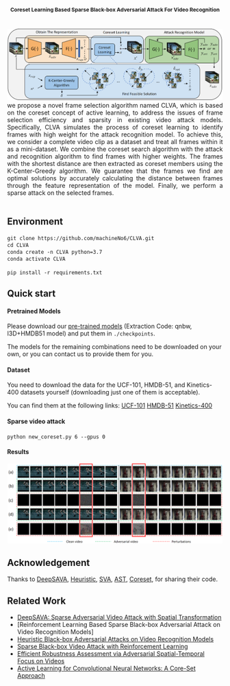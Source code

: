 <div align="center">

<h2><span style="font-size:12px">Coreset Learning Based Sparse Black-box Adversarial Attack For Video Recognition</span> </h2> 

<br>
<img src="./docs/static/images/kuangjiatu.png?raw=true" width="768px">

<div align="justify"> we propose a novel frame selection algorithm named CLVA, which is based on the coreset concept of active learning, to address the issues of frame selection efficiency and sparsity in existing video attack models. Specifically, CLVA simulates the process of coreset learning to identify frames with high weight for the attack recognition model. To achieve this, we consider a complete video clip as a dataset and treat all frames within it as a mini-dataset. We combine the coreset search algorithm with the attack and recognition algorithm to find frames with higher weights. The frames with the shortest distance are then extracted as coreset members using the K-Center-Greedy algorithm. We guarantee that the frames we find are optimal solutions by accurately calculating the distance between frames through the feature representation of the model. Finally, we perform a sparse attack on the selected frames.
</div>
<br>


</div>


## Environment
```
git clone https://github.com/machineNo6/CLVA.git
cd CLVA
conda create -n CLVA python=3.7
conda activate CLVA

pip install -r requirements.txt
```

## Quick start

#### Pretrained Models
Please download our [pre-trained models](https://pan.baidu.com/s/133O8LhydB9H13I3LbI12uA?pwd=qnbw ) (Extraction Code: qnbw, I3D+HMDB51 model) and put them in `./checkpoints`.

The models for the remaining combinations need to be downloaded on your own, or you can contact us to provide them for you.

#### Dataset

You need to download the data for the UCF-101, HMDB-51, and Kinetics-400 datasets yourself (downloading just one of them is acceptable).

You can find them at the following links:
[UCF-101](https://tensorflow.google.cn/datasets/catalog/ucf101)
[HMDB-51](https://pytorch.org/vision/stable/generated/torchvision.datasets.HMDB51.html)
[Kinetics-400](https://www.deepmind.com/open-source/kinetics)


#### Sparse video attack

```
python new_coreset.py 6 --gpus 0
```
#### Results

<img src="./docs/static/images/result.png?raw=true" width="768px">

## Acknowledgement
Thanks to
[DeepSAVA](https://github.com/TrustAI/DeepSAVA),
[Heuristic](https://github.com/zhipeng-wei/Heuristic_black_box_adversarial_attack_on_video_recognition_models), 
[SVA](https://github.com/FenHua/SVA), 
[AST](https://github.com/deepsota/astfocus),
[Coreset](https://github.com/ozansener/active_learning_coreset),
for sharing their code.


## Related Work
- [DeepSAVA: Sparse Adversarial Video Attack with Spatial Transformation](https://github.com/TrustAI/DeepSAVA)
- [Reinforcement Learning Based Sparse Black-box Adversarial Attack on Video Recognition Models]
- [Heuristic Black-box Adversarial Attacks on Video Recognition Models](https://github.com/zhipeng-wei/Heuristic_black_box_adversarial_attack_on_video_recognition_models)
- [Sparse Black-box Video Attack with Reinforcement Learning](https://github.com/FenHua/SVA)
- [Efficient Robustness Assessment via Adversarial Spatial-Temporal Focus on Videos](https://github.com/deepsota/astfocus)
- [Active Learning for Convolutional Neural Networks: A Core-Set Approach](https://github.com/ozansener/active_learning_coreset)



